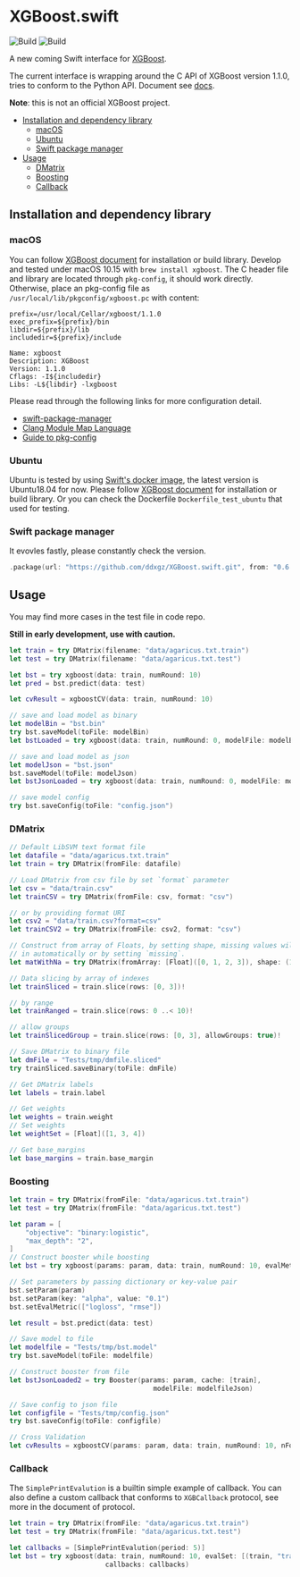XGBoost.swift
=============

![Build](https://github.com/ddxgz/XGBoost.swift/workflows/macOS/badge.svg)
![Build](https://github.com/ddxgz/XGBoost.swift/workflows/ubuntu/badge.svg)

A new coming Swift interface for
[XGBoost](https://github.com/dmlc/xgboost).

The current interface is wrapping around the C API of XGBoost version
1.1.0, tries to conform to the Python API. Document see
[docs](https://ddxgz.github.io/XGBoost.swift/).

**Note**: this is not an official XGBoost project.

- [Installation and dependency library](#installation-and-dependency-library)
  - [macOS](#macos)
  - [Ubuntu](#ubuntu)
  - [Swift package manager](#swift-package-manager)
- [Usage](#usage)
  - [DMatrix](#dmatrix)
  - [Boosting](#boosting)
  - [Callback](#callback)

Installation and dependency library
------------
### macOS
You can follow [XGBoost
document](https://xgboost.readthedocs.io/en/latest/build.html) for installation
or build library. 
Develop and tested under macOS 10.15 with `brew install xgboost`. The C header file and
 library are located through `pkg-config`, it should work directly. Otherwise,
 place an pkg-config file as `/usr/local/lib/pkgconfig/xgboost.pc` with content:
 ```
prefix=/usr/local/Cellar/xgboost/1.1.0
exec_prefix=${prefix}/bin
libdir=${prefix}/lib
includedir=${prefix}/include

Name: xgboost
Description: XGBoost
Version: 1.1.0
Cflags: -I${includedir}
Libs: -L${libdir} -lxgboost
```

 Please read through the following links for more configuration detail.

-   [swift-package-manager](https://github.com/apple/swift-package-manager/blob/master/Documentation/Usage.md#requiring-system-libraries)
-   [Clang Module Map
    Language](https://clang.llvm.org/docs/Modules.html#module-map-language)
-   [Guide to
    pkg-config](https://people.freedesktop.org/~dbn/pkg-config-guide.html)



 
### Ubuntu
Ubuntu is tested by using [Swift's docker
image](https://swift.org/download/#docker), the latest version is
Ubuntu18.04 for now.
Please follow [XGBoost
document](https://xgboost.readthedocs.io/en/latest/build.html) for installation
or build library. Or you can check the Dockerfile `Dockerfile_test_ubuntu` that
used for testing.


### Swift package manager
It evovles fastly, please constantly check the version.


```swift
.package(url: "https://github.com/ddxgz/XGBoost.swift.git", from: "0.6.0")
```

Usage
-----
You may find more cases in the test file in code repo.

**Still in early development, use with caution.**

```swift
let train = try DMatrix(filename: "data/agaricus.txt.train")
let test = try DMatrix(filename: "data/agaricus.txt.test")

let bst = try xgboost(data: train, numRound: 10)
let pred = bst.predict(data: test)

let cvResult = xgboostCV(data: train, numRound: 10)

// save and load model as binary
let modelBin = "bst.bin"
try bst.saveModel(toFile: modelBin)
let bstLoaded = try xgboost(data: train, numRound: 0, modelFile: modelBin)

// save and load model as json
let modelJson = "bst.json"
bst.saveModel(toFile: modelJson) 
let bstJsonLoaded = try xgboost(data: train, numRound: 0, modelFile: modelJson)

// save model config
try bst.saveConfig(toFile: "config.json")
```

### DMatrix
```swift
// Default LibSVM text format file
let datafile = "data/agaricus.txt.train"
let train = try DMatrix(fromFile: datafile)

// Load DMatrix from csv file by set `format` parameter
let csv = "data/train.csv"
let trainCSV = try DMatrix(fromFile: csv, format: "csv")

// or by providing format URI 
let csv2 = "data/train.csv?format=csv"
let trainCSV2 = try DMatrix(fromFile: csv2, format: "csv")

// Construct from array of Floats, by setting shape, missing values will be filled
// in automatically or by setting `missing`.
let matWithNa = try DMatrix(fromArray: [Float]([0, 1, 2, 3]), shape: (10, 10))

// Data slicing by array of indexes
let trainSliced = train.slice(rows: [0, 3])!

// by range
let trainRanged = train.slice(rows: 0 ..< 10)!

// allow groups
let trainSlicedGroup = train.slice(rows: [0, 3], allowGroups: true)!

// Save DMatrix to binary file
let dmFile = "Tests/tmp/dmfile.sliced"
try trainSliced.saveBinary(toFile: dmFile)

// Get DMatrix labels
let labels = train.label

// Get weights
let weights = train.weight
// Set weights
let weightSet = [Float]([1, 3, 4])

// Get base_margins
let base_margins = train.base_margin
```

### Boosting
```swift
let train = try DMatrix(fromFile: "data/agaricus.txt.train")
let test = try DMatrix(fromFile: "data/agaricus.txt.test")

let param = [
    "objective": "binary:logistic",
    "max_depth": "2",
]
// Construct booster while boosting
let bst = try xgboost(params: param, data: train, numRound: 10, evalMetric: ["auc"])

// Set parameters by passing dictionary or key-value pair
bst.setParam(param)
bst.setParam(key: "alpha", value: "0.1")
bst.setEvalMetric(["logloss", "rmse"])

let result = bst.predict(data: test)

// Save model to file
let modelfile = "Tests/tmp/bst.model"
try bst.saveModel(toFile: modelfile)

// Construct booster from file
let bstJsonLoaded2 = try Booster(params: param, cache: [train],
                                    modelFile: modelfileJson)

// Save config to json file
let configfile = "Tests/tmp/config.json"
try bst.saveConfig(toFile: configfile)

// Cross Validation
let cvResults = xgboostCV(params: param, data: train, numRound: 10, nFold: 5)
```

### Callback
The `SimplePrintEvalution` is a builtin simple example of callback.
You can also define a custom callback that conforms to `XGBCallback` protocol, see
more in the document of protocol.
```swift
let train = try DMatrix(fromFile: "data/agaricus.txt.train")
let test = try DMatrix(fromFile: "data/agaricus.txt.test")

let callbacks = [SimplePrintEvalution(period: 5)]
let bst = try xgboost(data: train, numRound: 10, evalSet: [(train, "train"), (test, "test")],
                        callbacks: callbacks)
```